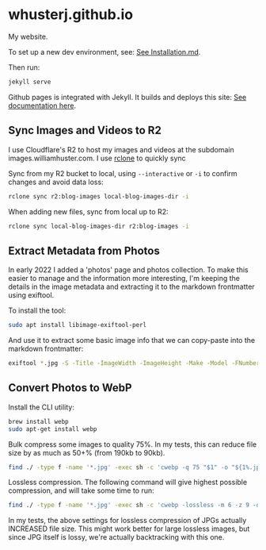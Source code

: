 # whusterj.github.io

My website.

To set up a new dev environment, see: [See Installation.md](installation.md).

Then run:

```bash
jekyll serve
```

Github pages is integrated with Jekyll. It builds and deploys this site: [See documentation here](https://help.github.com/en/articles/about-github-pages-and-jekyll).

## Sync Images and Videos to R2

I use Cloudflare's R2 to host my images and videos at the subdomain images.williamhuster.com. I use [rclone](https://rclone.org/) to quickly sync

Sync from my R2 bucket to local, using `--interactive` or `-i` to confirm changes and avoid data loss:

```bash
rclone sync r2:blog-images local-blog-images-dir -i
```

When adding new files, sync from local up to R2:

```bash
rclone sync local-blog-images-dir r2:blog-images -i
```

## Extract Metadata from Photos

In early 2022 I added a 'photos' page and photos collection. To make this easier to manage and the information more interesting, I'm keeping the details in the image metadata and extracting it to the markdown frontmatter using exiftool.

To install the tool:

```bash
sudo apt install libimage-exiftool-perl
```

And use it to extract some basic image info that we can copy-paste into the markdown frontmatter:

```bash
exiftool *.jpg -S -Title -ImageWidth -ImageHeight -Make -Model -FNumber -ExposureTime -ISO -LensID -Keywords -DateTimeOriginal -d "%Y-%m-%d %H:%M:%S"
```

## Convert Photos to WebP

Install the CLI utility:

```bash
brew install webp
sudo apt-get install webp
```

Bulk compress some images to quality 75%. In my tests, this can reduce file size by as much as 50+% (from 190kb to 90kb).

```bash
find ./ -type f -name '*.jpg' -exec sh -c 'cwebp -q 75 "$1" -o "${1%.jpg}.webp"' _ {} \;
```

Lossless compression. The following command will give highest possible compression, and will take some time to run:

```bash
find ./ -type f -name '*.jpg' -exec sh -c 'cwebp -lossless -m 6 -z 9 -q 100 "$1" -o "${1%.jpg}.webp"' _ {} \;
```

In my tests, the above settings for lossless compression of JPGs actually INCREASED file size. This might work better for large lossless images, but since JPG itself is lossy, we're actually backtracking with this one.
